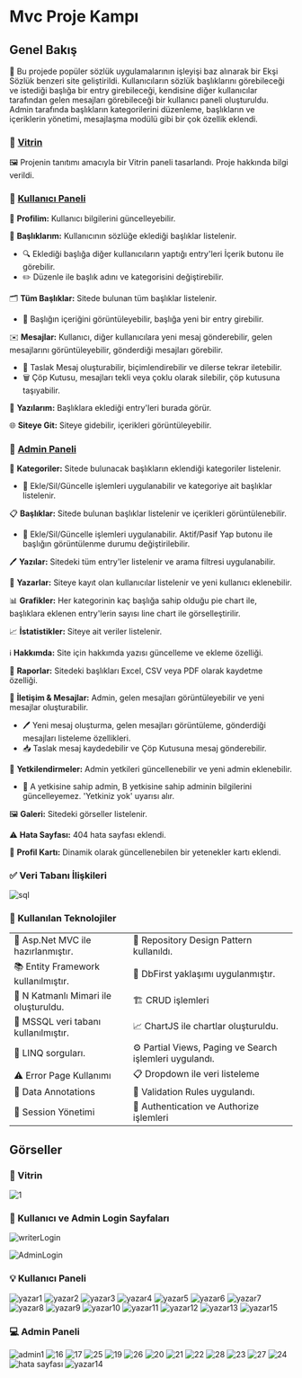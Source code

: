 # Mvc Proje Kampı

##  Genel Bakış

📘 Bu projede popüler sözlük uygulamalarının işleyişi baz alınarak bir Ekşi Sözlük benzeri site geliştirildi. Kullanıcıların sözlük başlıklarını görebileceği ve istediği başlığa bir entry girebileceği, kendisine diğer kullanıcılar tarafından gelen mesajları görebileceği bir kullanıcı paneli oluşturuldu. Admin tarafında başlıkların kategorilerini düzenleme, başlıkların ve içeriklerin yönetimi, mesajlaşma modülü gibi bir çok özellik eklendi. 

### 🎈 [Vitrin](#-vitrin-1)

🖼️ Projenin tanıtımı amacıyla bir Vitrin paneli tasarlandı. Proje hakkında bilgi verildi.

### 🎀 [Kullanıcı Paneli](#-kullanıcı-paneli-1)

👥 **Profilim:** Kullanıcı bilgilerini güncelleyebilir.

📑 **Başlıklarım:** Kullanıcının sözlüğe eklediği başlıklar listelenir. 
- 🔍 Eklediği başlığa diğer kullanıcıların yaptığı entry'leri İçerik butonu ile görebilir.
- ✏️ Düzenle ile başlık adını ve kategorisini değiştirebilir.

🗂️ **Tüm Başlıklar:** Sitede bulunan tüm başlıklar listelenir.
- 📜 Başlığın içeriğini görüntüleyebilir, başlığa yeni bir entry girebilir.

✉️ **Mesajlar:** Kullanıcı, diğer kullanıcılara yeni mesaj gönderebilir, gelen mesajlarını görüntüleyebilir, gönderdiği mesajları görebilir.
- 📄 Taslak Mesaj oluşturabilir, biçimlendirebilir ve dilerse tekrar iletebilir.
- 🗑️ Çöp Kutusu, mesajları tekli veya çoklu olarak silebilir, çöp kutusuna taşıyabilir. 

📝 **Yazılarım:** Başlıklara eklediği entry'leri burada görür.

🌐 **Siteye Git:** Siteye gidebilir, içerikleri görüntüleyebilir.

### 🌈 [Admin Paneli](#-admin-paneli-1)

📂 **Kategoriler:** Sitede bulunacak başlıkların eklendiği kategoriler listelenir.
- 🔄 Ekle/Sil/Güncelle işlemleri uygulanabilir ve kategoriye ait başlıklar listelenir.

📋 **Başlıklar:** Sitede bulunan başlıklar listelenir ve içerikleri görüntülenebilir.
- 🔄 Ekle/Sil/Güncelle işlemleri uygulanabilir. Aktif/Pasif Yap butonu ile başlığın görüntülenme durumu değiştirilebilir.

🖊️ **Yazılar:** Sitedeki tüm entry'ler listelenir ve arama filtresi uygulanabilir.

👥 **Yazarlar:** Siteye kayıt olan kullanıcılar listelenir ve yeni kullanıcı eklenebilir.

📊 **Grafikler:** Her kategorinin kaç başlığa sahip olduğu pie chart ile, başlıklara eklenen entry'lerin sayısı line chart ile görselleştirilir.

📈 **İstatistikler:** Siteye ait veriler listelenir.

ℹ️ **Hakkımda:** Site için hakkımda yazısı güncelleme ve ekleme özelliği.

📄 **Raporlar:** Sitedeki başlıkları Excel, CSV veya PDF olarak kaydetme özelliği.

💌 **İletişim & Mesajlar:** Admin, gelen mesajları görüntüleyebilir ve yeni mesajlar oluşturabilir.
- 🖊️ Yeni mesaj oluşturma, gelen mesajları görüntüleme, gönderdiği mesajları listeleme özellikleri.
- 📥 Taslak mesaj kaydedebilir ve Çöp Kutusuna mesaj gönderebilir.

🔐 **Yetkilendirmeler:** Admin yetkileri güncellenebilir ve yeni admin eklenebilir.
- 🚫 A yetkisine sahip admin, B yetkisine sahip adminin bilgilerini güncelleyemez. 'Yetkiniz yok' uyarısı alır.

🖼️ **Galeri:** Sitedeki görseller listelenir.

⚠️ **Hata Sayfası:** 404 hata sayfası eklendi.

💼 **Profil Kartı:** Dinamik olarak güncellenebilen bir yetenekler kartı eklendi.

### ✅ Veri Tabanı İlişkileri

![sql](https://github.com/user-attachments/assets/4cb29f96-8e7a-4565-976b-ecafec598415)

### 🚀 Kullanılan Teknolojiler

<table>
  <tr>
    <td>🎉 Asp.Net MVC ile hazırlanmıştır.</td>
    <td>📘 Repository Design Pattern kullanıldı.</td>
  </tr>
  <tr>
    <td>📚 Entity Framework kullanılmıştır.</td>
    <td>🔨 DbFirst yaklaşımı uygulanmıştır.</td>
  </tr>
  <tr>
    <td>🏢 N Katmanlı Mimari ile oluşturuldu.</td>
    <td>🏗️ CRUD işlemleri</td>
  </tr>
  <tr>
    <td>💾 MSSQL veri tabanı kullanılmıştır.</td>
    <td>📈 ChartJS ile chartlar oluşturuldu.</td>
  </tr>
  <tr>
    <td>📖 LINQ sorguları.</td>
    <td>⚙️ Partial Views, Paging ve Search işlemleri uygulandı.</td>
  </tr>
  <tr>
    <td>⚠️ Error Page Kullanımı</td>
    <td>📋 Dropdown ile veri listeleme</td>
  </tr>
  <tr>
    <td>📝 Data Annotations</td>
    <td>📂 Validation Rules uygulandı.</td>
  </tr>
  <tr>
    <td>🔑 Session Yönetimi</td>
    <td>🔐 Authentication ve Authorize işlemleri</td>
  </tr>
</table>


## Görseller

### 🎈 Vitrin

![1](https://github.com/user-attachments/assets/91705854-7f4e-4d65-9fae-8a889fd15d3a)

### 🚪 Kullanıcı ve Admin Login Sayfaları

![writerLogin](https://github.com/user-attachments/assets/d8753522-d6d1-4e5c-8fee-53372a5f12b7)

![AdminLogin](https://github.com/user-attachments/assets/7a6cb445-c065-4fa2-a111-71ccb889c6e7)


### 💡 Kullanıcı Paneli

![yazar1](https://github.com/user-attachments/assets/95f3dff1-edc1-49c3-904e-c71691d4e4de)
![yazar2](https://github.com/user-attachments/assets/7ab90309-571a-4292-9575-7db04aa303bc)
![yazar3](https://github.com/user-attachments/assets/4cebc2ca-8977-42f2-8fe1-1d0ec5c33594)
![yazar4](https://github.com/user-attachments/assets/db91a0b5-a1d1-4846-85dd-e31bcfc0b149)
![yazar5](https://github.com/user-attachments/assets/fc44520e-cbe1-489e-a1bb-656c63f85003)
![yazar6](https://github.com/user-attachments/assets/57b12e48-fc4c-4fb9-a299-163cdaf21c4f)
![yazar7](https://github.com/user-attachments/assets/eb5dd4be-fd26-4023-a1e8-8c4c003bcaa5)
![yazar8](https://github.com/user-attachments/assets/066fed34-e614-4cdc-8ac9-ae8967b9a28f)
![yazar9](https://github.com/user-attachments/assets/8626d68e-4a6f-419d-95e5-295db2b72495)
![yazar10](https://github.com/user-attachments/assets/65114789-6888-474f-bd15-813020b162fd)
![yazar11](https://github.com/user-attachments/assets/629972ac-c69f-4ea0-9709-0047e6bdb283)
![yazar12](https://github.com/user-attachments/assets/d938c11c-f640-40e2-85c8-8a17755d9e25)
![yazar13](https://github.com/user-attachments/assets/c47c1f1f-0785-4e69-bd69-9f2d320cbd0c)
![yazar15](https://github.com/user-attachments/assets/992db9e4-a618-4018-a921-aba18d9452f7)

### 💻 Admin Paneli

![admin1](https://github.com/user-attachments/assets/ebaf8453-3d73-4946-9ade-49dba9e3ec5c)
![16](https://github.com/user-attachments/assets/49986b1e-98fc-4062-8579-95ba6bc6c748)
![17](https://github.com/user-attachments/assets/894aefcb-8a1d-40d1-a933-ad262b17d358)
![25](https://github.com/user-attachments/assets/5b7dfcca-bffe-426e-a273-6eb3a00f77f5)
![19](https://github.com/user-attachments/assets/f2274a45-471d-4c83-8c86-3193ab92fed3)
![26](https://github.com/user-attachments/assets/1268a01f-8dec-480e-8550-40ec529c54c7)
![20](https://github.com/user-attachments/assets/3a262812-35fa-42a8-bd24-4bd8d80c84d0)
![21](https://github.com/user-attachments/assets/ec5ac53b-ae1c-4957-8a38-d2ba83ed9c8b)
![22](https://github.com/user-attachments/assets/92abbdef-5120-4912-812e-179f0fa60e18)
![28](https://github.com/user-attachments/assets/828e9e86-5cdb-43be-97a6-ac79d4152119)
![23](https://github.com/user-attachments/assets/7151ca49-6fcd-4843-b483-3e8cb66efbb1)
![27](https://github.com/user-attachments/assets/7fe85fa6-b111-493d-92bb-d13471eb168a)
![24](https://github.com/user-attachments/assets/be1fc9ae-30e1-4adf-bbfb-5b7dc5c59d73)
![hata sayfası](https://github.com/user-attachments/assets/dacfdec8-d401-4739-9e58-ad97146b7a5d)
![yazar14](https://github.com/user-attachments/assets/3511afa9-22b3-438a-a843-c6ce71fd46ee)







